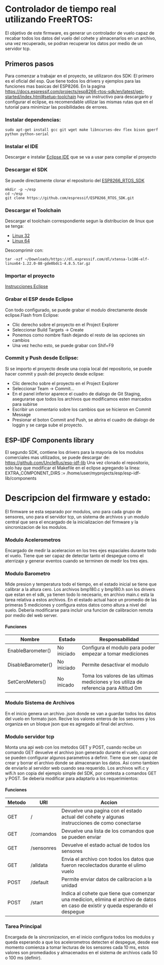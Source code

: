 # Controlador de tiempo real utilizando FreeRTOS:
El objetivo de este firmware, es generar un controlador de vuelo capaz de recabar todos los datos del vuelo del cohete y almacenarlos en un archivo, una vez recuperado, se podran recuperar los datos por medio de un servidor tcp.

## Primeros pasos
Para comenzar a trabajar en el proyecto, se utilizaron dos SDK:
El primero es el oficial del esp. Que tiene todos los drivers y ejemplos para las funciones mas basicas del ESP8266. En la pagina
https://docs.espressif.com/projects/esp8266-rtos-sdk/en/latest/get-started/index.html#setup-toolchain
hay un instructivo para descargarlo y configurar el eclipse, es recomendable utilizar las mismas rutas que en el tutorial para minimizar las posibilidades de errores.

### Instalar dependencias:

```
sudo apt-get install gcc git wget make libncurses-dev flex bison gperf python python-serial
```
### Instalar el IDE
Descargar e instalar [Eclipse IDE](https://www.eclipse.org/downloads/) que se va a usar para compilar el proyecto
### Descargar el SDK
Se puede directamente clonar el repositorio del [ESP8266_RTOS_SDK](https://github.com/espressif/ESP8266_RTOS_SDK)
```
mkdir -p ~/esp
cd ~/esp
git clone https://github.com/espressif/ESP8266_RTOS_SDK.git
```

### Descargar el Toolchain
Descargar el toolchain correspondiente segun la distribucion de linux que se tenga: 
* [Linux 32](https://dl.espressif.com/dl/xtensa-lx106-elf-linux32-1.22.0-92-g8facf4c-5.2.0.tar.gz)
* [Linux 64](https://dl.espressif.com/dl/xtensa-lx106-elf-linux64-1.22.0-92-g8facf4c-5.2.0.tar.gz)

Descomprimir con:
```
tar -xzf ~/Downloads/https://dl.espressif.com/dl/xtensa-lx106-elf-linux64-1.22.0-88-gde0bdc1-4.8.5.tar.gz
```

### Importar el proyecto
[Instrucciones Eclipse](https://github.com/espressif/ESP8266_RTOS_SDK/blob/master/docs/en/get-started/eclipse-setup.rst)

### Grabar el ESP desde Eclipse
Con todo configurado, se puede grabar el modulo directamente desde eclipse.Flash from Eclipse:

* Clic derecho sobre el proyecto en el Project Explorer
* Seleccionar Build Targets -> Create
* Ponemos como nombre flash dejando el resto de las opciones sin cambios
* Una vez hecho esto, se puede grabar con Shif+F9

### Commit y Push desde Eclipse:
Si se importo el proyecto desde una copia local del repositorio, se puede hacer commit y push del proyecto desde eclipse:
* Clic derecho sobre el proyecto en el Project Explorer
* Seleccionar Team -> Commit...
* En el panel inferior aparece el cuadro de dialogo de Git Staging, asegurarse que todos los archivos que modificamos esten marcados para subirse
* Escribir un comentario sobre los cambios que se hicieron en Commit Message
* Presionar el boton Commit and Push, se abrira el cuadro de dialogo de loggin y se carga sube el proyecto.

## ESP-IDF Components library
El segundo SDK, contiene los drivers para la mayoria de los modulos comerciales mas utilizados, se puede descargar de:
https://github.com/UncleRus/esp-idf-lib
Una vez clonado el repositorio, solo hay que modificar el Makefile en el eclipse agregando la linea:
EXTRA_COMPONENT_DIRS := /home/user/myprojects/esp/esp-idf-lib/components


# Descripcion del firmware y estado:
El firmware se esta separado por modulos, uno para cada grupo de sensores, uno para el servidor tcp, un sistema de archivos y un modulo central que sera el encargado de la inicializacion del firmware y la sincronizacion de los modulos.
### Modulo Acelerometros
Encargado de medir la aceleracion en los tres ejes espaciales durante todo el vuelo. Tiene que ser capaz de detectar tanto el despegue como el aterrizaje y generar eventos cuando se terminen de medir los tres ejes.
### Modulo Barometro
Mide presion y temperatura todo el tiempo, en el estado inicial se tiene que calibrar a la altura cero.
Los archivos bmp180.c y bmp180.h son los drivers que estan en el sdk, ya tienen todo lo necesario, en archivo main.c esta la tarea relativa a estos archivos. En el estado actual hace un promedio de las primeras 5 mediciones  y configura estos datos como altura a nivel del suelo. Deberia modificarse para incluir una funcion de calibracion remota por medio del web server.
#### Funciones
| Nombre| Estado| Responsabilidad|
| ----- | ---- | ---- |
| EnableBarometer() | No iniciado | Configura el modulo para poder empezar a tomar mediciones |
| DisableBarometer() | No iniciado | Permite desactivar el modulo |
| SetCeroMeters() | No inicado | Toma los valores de las ultimas mediciones y los utiliza de referencia para Altitud 0m|


### Modulo Sistema de Archivos
En el inicio genera un archivo .json donde se van a guardar todos los datos del vuelo en formato json. Recive los valores enteros de los sensores y los organiza en un bloque json que es agregado al final del archivo.

### Modulo servidor tcp
Monta una api web con los metodos GET y POST, cuando recibe un comando GET devuelve el archivo json generado durante el vuelo, con post se pueden configurar algunos parametros a definir.
Tiene que ser capaz de crear y borrar el archivo donde se almacenaran los datos. Asi como tambien de enviarlo al servidor web cuando sea requerido.
Los archivos wifi.c y wifi.h son copia del ejemplo simple del SDK, por contesta a comandos GET y POST. Se deberia modificar para adaptarlo a los requerimientos:

#### Funciones
| Metodo| URI| Accion|
| ----- | ---- | ---- |
| GET | / | Devuelve una pagina con el estado actual del cohete y algunas instrucciones de como conectarse |
| GET | /comandos | Devuelve una lista de los comandos que se pueden enviar |
| GET | /sensonres | Devuelve el estado actual de todos los sensores |
| GET | /alldata | Envia el archivo con todos los datos que fueron recolectados durante el ulimo vuelo |
| POST | /default | Permite enviar datos de calibracion a la unidad |
| POST | /start | Indica al cohete que tiene que comenzar una medicion, elimina el archivo de datos en caso de existir y queda esperando el despegue | 
### Tarea Principal
Encargada de la sincronizacion, en el inicio configura todos los modulos y queda esperando a que los acelerometros detecten el despegue, desde ese momento comienza a tomar lecturas de los sensores cada 10 ms, estos valores son promediados y almacenados en el sistema de archivos cada 50 o 100 ms (definir).
